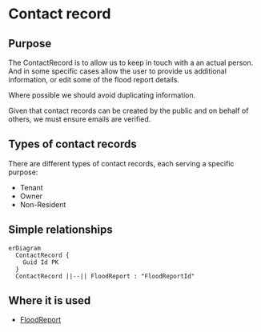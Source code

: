 # Contact record

## Purpose

The ContactRecord is to allow us to keep in touch with a an actual person.
And in some specific cases allow the user to provide us additional information, or edit some of the flood report details.

Where possible we should avoid duplicating information.

Given that contact records can be created by the public and on behalf of others, we must ensure emails are verified.

## Types of contact records

There are different types of contact records, each serving a specific purpose:
- Tenant
- Owner
- Non-Resident

## Simple relationships

```mermaid
erDiagram
  ContactRecord {
    Guid Id PK
  }
  ContactRecord ||--|| FloodReport : "FloodReportId"
```

## Where it is used

- [FloodReport](FloodReport.md)